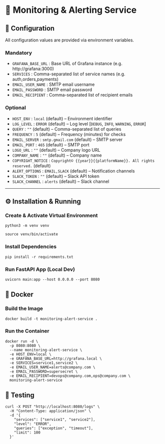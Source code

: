 # 🚀 Monitoring & Alerting Service

## 🔧 Configuration

All configuration values are provided via environment variables.

### Mandatory

- `GRAFANA_BASE_URL` : Base URL of Grafana instance (e.g. http://grafana:3000)
- `SERVICES` : Comma-separated list of service names (e.g. auth,orders,payments)
- `EMAIL_USER_NAME` : SMTP email username
- `EMAIL_PASSWORD` : SMTP email password
- `EMAIL_RECIPIENT` : Comma-separated list of recipient emails

### Optional

- `HOST_ENV` : `local` (default) – Environment identifier
- `LOG_LEVEL` : `ERROR` (default) – Log level [`DEBUG`, `INFO`, `WARNING`, `ERROR`]
- `QUERY` : `""` (default) – Comma-separated list of queries
- `FREQUENCY` : `5` (default) – Frequency (minutes) for checks
- `EMAIL_SERVER` : `smtp.gmail.com` (default) – SMTP server
- `EMAIL_PORT` : `465` (default) – SMTP port
- `LOGO_URL` : `""` (default) – Company logo URL
- `COMPANY_NAME` : `""` (default) – Company name
- `COPYRIGHT_NOTICE` : `Copyright© {{year}}{{platformName}}. All rights reserved.` (default)
- `ALERT_OPTIONS` : `EMAIL,SLACK` (default) – Notification channels
- `SLACK_TOKEN` : `""` (default) – Slack API token
- `SLACK_CHANNEL` : `alerts` (default) – Slack channel

---

## ⚙️ Installation & Running

### Create & Activate Virtual Environment

```shell
python3 -m venv venv
```

```shell
source venv/bin/activate
```

### Install Dependencies

```shell
pip install -r requirements.txt
```

### Run FastAPI App (Local Dev)

```shell
uvicorn main:app --host 0.0.0.0 --port 8080
```

## 🐳 Docker

### Build the Image

```shell
docker build -t monitoring-alert-service .
```

### Run the Container

```shell
docker run -d \
  -p 8080:8080 \
  --name monitoring-alert-service \
  -e HOST_ENV=local \
  -e GRAFANA_BASE_URL=http://grafana.local \
  -e SERVICES=service1,service2 \
  -e EMAIL_USER_NAME=alerts@company.com \
  -e EMAIL_PASSWORD=supersecret \
  -e EMAIL_RECIPIENT=devops@company.com,ops@company.com \
  monitoring-alert-service
```

## 🧪 Testing

```shell
curl -X POST "http://localhost:8080/logs" \
  -H "Content-Type: application/json" \
  -d '{
    "services": ["service1", "service2"],
    "level": "ERROR",
    "queries": ["exception", "timeout"],
    "limit": 100
  }'
```


